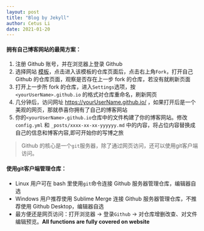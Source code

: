 ```yaml
---
layout: post
title: "Blog by Jekyll"
author: Cetus Li
date: 2021-01-20
---
```

#### 拥有自己博客网站的最简方案：
1. 注册 Github 账号，并在浏览器上登录 Github
2. 选择网站 [模板][gh-themes]，点击进入该模板的仓库页面后，点击右上角`Fork`，打开自己 Github 的仓库页面，观察是否存在上一步 fork 的仓库，若没有就刷新页面
3. 打开上一步所 fork 的仓库，进入`Settings`选项，按 `<yourUserName>.github.io` 的格式对仓库重命名，刷新网页
4. 几分钟后，访问网址 https://yourUserName.github.io/ ，如果打开后是一个美观的网页，那就恭喜你拥有了自己的博客网站
5. 你的`<yourUserName>.github.io`仓库中的文件构建了你的博客网站。修改 `config.yml` 和 `_posts/xxxx-xx-xx-yyyyyy.md` 中的内容，将占位内容替换成自己的信息和博客内容,即可开始你的写博之旅

>Github 的核心是一个`git`服务器，除了通过网页访问，还可以使用git客户端访问。

#### 使用git客户端管理仓库：
 - Linux 用户可在 bash 里使用`git`命令连接 Github 服务器管理仓库，编辑器自选
 - Windows 用户推荐使用 Sublime Merge 连接 Github 服务器管理仓库，不推荐使用 Github Desktop，编辑器自选
 - 最方便还是网页访问：打开浏览器 -> 登录`Github` -> 对仓库增删改查、对文件编辑预览。<b>All functions are fully covered on website</b>






















[gh-themes]: https://pages.github.com/themes/
